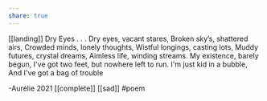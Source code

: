 ```yaml
---
share: true
---
```

[[landing]]
Dry Eyes
.
.
.
Dry eyes, vacant stares,
Broken sky’s, shattered airs,
Crowded minds, lonely thoughts,
Wistful longings, casting lots,
Muddy futures, crystal dreams,
Aimless life, winding streams.
My existence, barely begun,
I've got two feet, but nowhere left to run. 
I'm just kid in a bubble,
And I've got a bag of trouble

-Aurélie 2021
[[complete]] [[sad]]
#poem